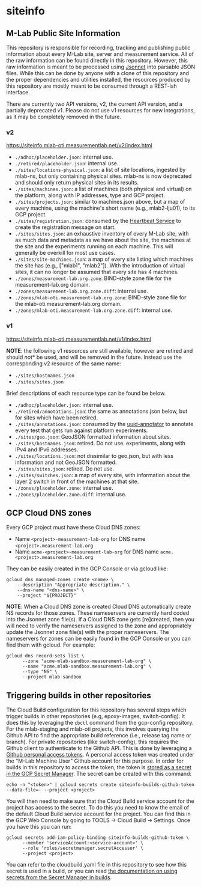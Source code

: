 # siteinfo

## M-Lab Public Site Information

This repository is responsible for recording, tracking and publishing public
information about every M-Lab site, server and measurement service. All of the
raw information can be found directly in this repository. However, this raw
information is meant to be processed using [Jsonnet](https://jsonnet.org/) into
parsable JSON files. While this can be done by anyone with a clone of this
repository and the proper dependencies and utilities installed, the resources
produced by this repository are mostly meant to be consumed through a REST-ish
interface.

There are currently two API versions, v2, the current API version, and a
partially deprecated v1. Please do not use v1 resources for new integrations, as
it may be completely removed in the future.

### v2

<https://siteinfo.mlab-oti.measurementlab.net/v2/index.html>

* `./adhoc/placeholder.json`: internal use.
* `./retired/placeholder.json`: internal use.
* `./sites/locations-physical.json`: a list of site locations, ingested by
  mlab-ns, but only containing physical sites. mlab-ns is now deprecated and
  should only return physical sites in its results.
* `./sites/machines.json`: a list of machines (both physical and virtual) on the
  platform, along with IP addresses, type and GCP project.
* `./sites/projects.json`: similar to machines.json above, but a map of every
  machine, using the machine's short name (e.g., mlab2-lju01), to its GCP
  project.
* `./sites/registration.json`: consumed by the [Heartbeat Service](https://github.com/m-lab/locate/tree/main/cmd/heartbeat#readme) to create the registration message on start.
* `./sites/sites.json`: an exhaustive inventory of every M-Lab site, with as
  much data and metadata as we have about the site, the machines at the site and
  the experiments running on each machine. This will generally be overkill for
  most use cases.
* `./sites/site-machines.json`: a map of every site listing which machines the
  site has (e.g., ["mlab1", "mlab2"]). With the introduction of virtual sites,
  it can no longer be assumed that every site has 4 machines.
* `./zones/measurement-lab.org.zone`: BIND-style zone file for the
  measurement-lab.org domain.
* `./zones/measurement-lab.org.zone.diff`: internal use.
* `./zones/mlab-oti.measurement-lab.org.zone`: BIND-style zone file for the
  mlab-oti.measurement-lab.org domain.
* `./zones/mlab-oti.measurement-lab.org.zone.diff`: internal use.

### v1

<https://siteinfo.mlab-oti.measurementlab.net/v1/index.html>

**NOTE**: the following v1 resources are still available, however are retired
and should *not** be used, and will be removed in the future. Instead use the
corresponding v2 resource of the same name:

* `./sites/hostnames.json`
* `./sites/sites.json`

Brief descriptions of each resource type can be found be below.

* `./adhoc/placeholder.json`: internal use.
* `./retired/annotations.json`: the same as annotations.json below, but for
  sites which have been retired.
* `./sites/annotations.json`: consumed by the
  [uuid-annotator](https://github.com/m-lab/uuid-annotator) to annotate every
  test that gets run against platform experiments.
* `./sites/geo.json`: GeoJSON formatted information about sites.
* `./sites/hostnames.json`: retired. Do not use.
  experiments, along with IPv4 and IPv6 addresses.
* `./sites/locations.json`: not dissimilar to geo.json, but with less
  information and not GeoJSON formatted.
* `./sites/sites.json`: retired. Do not use.
* `./sites/switches.json`: a map of every site, with information about the layer
  2 switch in front of the machines at that site.
* `./zones/placeholder.zone`: internal use.
* `./zones/placeholder.zone.diff`: internal use.

## GCP Cloud DNS zones

Every GCP project must have these Cloud DNS zones:

* Name `<project>-measurement-lab-org` for DNS name `<project>.measurement-lab.org`
* Name `acme-<project>-measurement-lab-org` for DNS name
  `acme.<project>.measurement-lab.org`

They can be easily created in the GCP Console or via gcloud like:

```lang-sh
gcloud dns managed-zones create <name> \
    --description "Appropriate description." \
    --dns-name "<dns-name>" \
    --project "${PROJECT}"
```

**NOTE**: When a Cloud DNS zone is created Cloud DNS automatically create NS
records for those zones. These nameservers are currently hard coded into the
Jsonnet zone file(s). If a Cloud DNS zone gets [re]created, then you will need
to verify the nameservers assigned to the zone and appropriately update the
Jsonnet zone file(s) with the proper nameservers. The nameservers for zones
can be easily found in the GCP Console or you can find them with gcloud. For
example:

```lang-sh
gcloud dns record-sets list \
      --zone "acme-mlab-sandbox-measurement-lab-org" \
      --name "acme.mlab-sandbox.measurement-lab.org" \
      --type "NS" \
      --project mlab-sandbox
```

## Triggering builds in other repositories

The Cloud Build configuration for this repository has several steps which
trigger builds in other repositories (e.g, epoxy-images, switch-config). It does
this by leveraging the `cbctl` command from the gcp-config repository. For the
mlab-staging and mlab-oti projects, this involves querying the Github API to find
the appropriate build reference (i.e., release tag name or branch). For private
repositories (like switch-config), this requires the Github client to
authenticate to the Github API. This is done by leveraging a [Github personal
access
tokens](https://docs.github.com/en/github/authenticating-to-github/keeping-your-account-and-data-secure/creating-a-personal-access-token).
A personal access token was created under the "M-Lab Machine User" Github
account for this purpose. In order for builds in this repository to access the
token, the token is [stored as a secret in the GCP Secret
Manager](https://cloud.google.com/build/docs/securing-builds/use-secrets). The
secret can be created with this command:

```lang-sh
echo -n "<token>" | gcloud secrets create siteinfo-builds-github-token --data-file=- --project <project>
```

You will then need to make sure that the Cloud Build service account for the
project has access to the secret. To do this you need to know the email of the
default Cloud Build service account for the project. You can find this in the
GCP Web Console by going to TOOLS -> Cloud Build -> Settings. Once you have this
you can run:

```lang-sh
gcloud secrets add-iam-policy-binding siteinfo-builds-github-token \
      --member 'serviceAccount:<service-account>' \
      --role 'roles/secretmanager.secretAccessor' \
      --project <project>
```

You can refer to the cloudbuild.yaml file in this repository to see how this
secret is used in a build, or you can read [the documentation on using secrets
from the Secret Manager in builds](https://cloud.google.com/build/docs/securing-builds/use-secrets).
